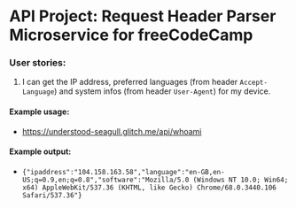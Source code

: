 # API Project: Request Header Parser Microservice for freeCodeCamp

### User stories:
1. I can get the IP address, preferred languages (from header `Accept-Language`) and system infos (from header `User-Agent`) for my device.

#### Example usage:
* https://understood-seagull.glitch.me/api/whoami

#### Example output:
* `{"ipaddress":"104.158.163.58","language":"en-GB,en-US;q=0.9,en;q=0.8","software":"Mozilla/5.0 (Windows NT 10.0; Win64; x64) AppleWebKit/537.36 (KHTML, like Gecko) Chrome/68.0.3440.106 Safari/537.36"}`